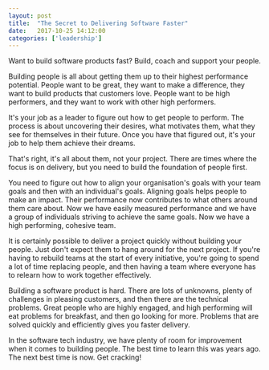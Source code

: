 ```yaml
---
layout: post
title:  "The Secret to Delivering Software Faster"
date:   2017-10-25 14:12:00
categories: ['leadership']
---
```

Want to build software products fast? Build, coach and support your people.

Building people is all about getting them up to their highest performance potential. People want to be great, they want to make a difference, they want to build products that customers love. People want to be high performers, and they want to work with other high performers.

It's your job as a leader to figure out how to get people to perform. The process is about uncovering their desires, what motivates them, what they see for themselves in their future. Once you have that figured out, it's your job to help them achieve their dreams.

That's right, it's all about them, not your project. There are times where the focus is on delivery, but you need to build the foundation of people first.

You need to figure out how to align your organisation's goals with your team goals and then with an individual's goals. Aligning goals helps people to make an impact. Their performance now contributes to what others around them care about. Now we have easily measured performance and we have a group of individuals striving to achieve the same goals. Now we have a high performing, cohesive team.

It is certainly possible to deliver a project quickly without building your people. Just don't expect them to hang around for the next project. If you're having to rebuild teams at the start of every initiative, you're going to spend a lot of time replacing people, and then having a team where everyone has to relearn how to work together effectively.

Building a software product is hard. There are lots of unknowns, plenty of challenges in pleasing customers, and then there are the technical problems. Great people who are highly engaged, and high performing will eat problems for breakfast, and then go looking for more. Problems that are solved quickly and efficiently gives you faster delivery.

In the software tech industry, we have plenty of room for improvement when it comes to building people. The best time to learn this was years ago. The next best time is now. Get cracking!
